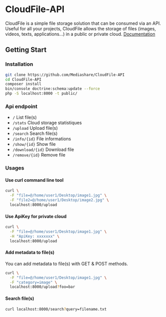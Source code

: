 # CloudFile-API
CloudFile is a simple file storage solution that can be consumed via an API. Useful for all your projects, CloudFile allows the storage of files (images, videos, texts, applications...) in a public or private cloud. 
[Documentation](https://github.com/Mediashare/CloudFile-API/wiki)
## Getting Start
### Installation
```bash
git clone https://github.com/Mediashare/CloudFile-API
cd CloudFile-API
composer install
bin/console doctrine:schema:update --force
php -S localhost:8000 -t public/
```
### Api endpoint
* ``/`` List file(s)
* ``/stats`` Cloud storage statistiques
* ``/upload`` Upload file(s)
* ``/search`` Search file(s)
* ``/info/{id}`` File informations
* ``/show/{id}`` Show file
* ``/download/{id}`` Download file
* ``/remove/{id}`` Remove file
### Usages
#### Use curl command line tool
```bash
curl \
  -F "file=@/home/user1/Desktop/image1.jpg" \
  -F "file2=@/home/user1/Desktop/image2.jpg" \
  localhost:8000/upload
```
#### Use ApiKey for private cloud
```bash
curl \
  -F "file=@/home/user1/Desktop/image1.jpg" \
  -H "ApiKey: xxxxxxx" \
  localhost:8000/upload
```
#### Add metadata to file(s)
You can add metadata to file(s) with GET & POST methods.
```bash
curl \
  -F "file=@/home/user1/Desktop/image1.jpg" \
  -F "category=image" \
  localhost:8000/upload?foo=bar
```
#### Search file(s)
```bash
curl localhost:8000/search?query=filename.txt
```